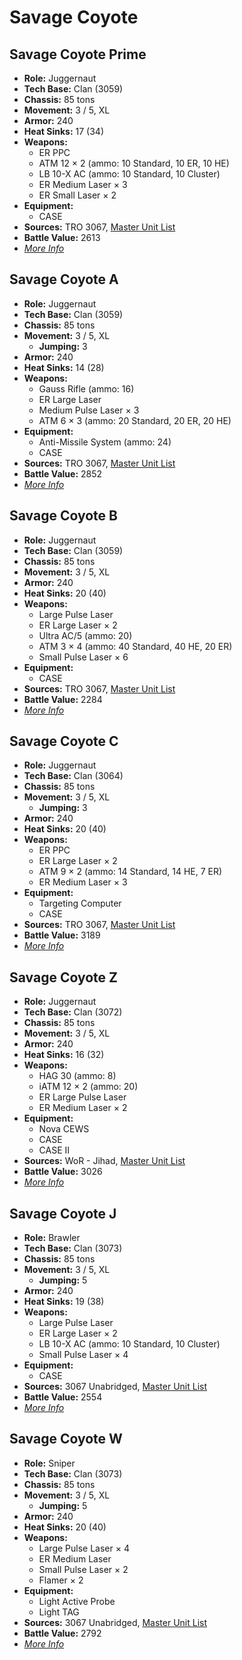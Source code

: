 # Savage Coyote
## Savage Coyote Prime
- **Role:** Juggernaut
- **Tech Base:** Clan (3059)
- **Chassis:** 85 tons
- **Movement:** 3 / 5, XL
- **Armor:** 240
- **Heat Sinks:** 17 (34)
- **Weapons:**
  - ER PPC
  - ATM 12 × 2 (ammo: 10 Standard, 10 ER, 10 HE)
  - LB 10-X AC (ammo: 10 Standard, 10 Cluster)
  - ER Medium Laser × 3
  - ER Small Laser × 2
- **Equipment:**
  - CASE
- **Sources:** TRO 3067, [Master Unit List](http://masterunitlist.info/Unit/Details/4985/savage-coyote-prime)
- **Battle Value:** 2613
- [*More Info*](savage_coyote/savage_coyote_prime.md)

## Savage Coyote A
- **Role:** Juggernaut
- **Tech Base:** Clan (3059)
- **Chassis:** 85 tons
- **Movement:** 3 / 5, XL
  - **Jumping:** 3
- **Armor:** 240
- **Heat Sinks:** 14 (28)
- **Weapons:**
  - Gauss Rifle (ammo: 16)
  - ER Large Laser
  - Medium Pulse Laser × 3
  - ATM 6 × 3 (ammo: 20 Standard, 20 ER, 20 HE)
- **Equipment:**
  - Anti-Missile System (ammo: 24)
  - CASE
- **Sources:** TRO 3067, [Master Unit List](http://masterunitlist.info/Unit/Details/4982/savage-coyote-a)
- **Battle Value:** 2852
- [*More Info*](savage_coyote/savage_coyote_a.md)

## Savage Coyote B
- **Role:** Juggernaut
- **Tech Base:** Clan (3059)
- **Chassis:** 85 tons
- **Movement:** 3 / 5, XL
- **Armor:** 240
- **Heat Sinks:** 20 (40)
- **Weapons:**
  - Large Pulse Laser
  - ER Large Laser × 2
  - Ultra AC/5 (ammo: 20)
  - ATM 3 × 4 (ammo: 40 Standard, 40 HE, 20 ER)
  - Small Pulse Laser × 6
- **Equipment:**
  - CASE
- **Sources:** TRO 3067, [Master Unit List](http://masterunitlist.info/Unit/Details/4983/savage-coyote-b)
- **Battle Value:** 2284
- [*More Info*](savage_coyote/savage_coyote_b.md)

## Savage Coyote C
- **Role:** Juggernaut
- **Tech Base:** Clan (3064)
- **Chassis:** 85 tons
- **Movement:** 3 / 5, XL
  - **Jumping:** 3
- **Armor:** 240
- **Heat Sinks:** 20 (40)
- **Weapons:**
  - ER PPC
  - ER Large Laser × 2
  - ATM 9 × 2 (ammo: 14 Standard, 14 HE, 7 ER)
  - ER Medium Laser × 3
- **Equipment:**
  - Targeting Computer
  - CASE
- **Sources:** TRO 3067, [Master Unit List](http://masterunitlist.info/Unit/Details/4984/savage-coyote-c)
- **Battle Value:** 3189
- [*More Info*](savage_coyote/savage_coyote_c.md)

## Savage Coyote Z
- **Role:** Juggernaut
- **Tech Base:** Clan (3072)
- **Chassis:** 85 tons
- **Movement:** 3 / 5, XL
- **Armor:** 240
- **Heat Sinks:** 16 (32)
- **Weapons:**
  - HAG 30 (ammo: 8)
  - iATM 12 × 2 (ammo: 20)
  - ER Large Pulse Laser
  - ER Medium Laser × 2
- **Equipment:**
  - Nova CEWS
  - CASE
  - CASE II
- **Sources:** WoR - Jihad, [Master Unit List](http://masterunitlist.info/Unit/Details/5831/savage-coyote-z)
- **Battle Value:** 3026
- [*More Info*](savage_coyote/savage_coyote_z.md)

## Savage Coyote J
- **Role:** Brawler
- **Tech Base:** Clan (3073)
- **Chassis:** 85 tons
- **Movement:** 3 / 5, XL
  - **Jumping:** 5
- **Armor:** 240
- **Heat Sinks:** 19 (38)
- **Weapons:**
  - Large Pulse Laser
  - ER Large Laser × 2
  - LB 10-X AC (ammo: 10 Standard, 10 Cluster)
  - Small Pulse Laser × 4
- **Equipment:**
  - CASE
- **Sources:** 3067 Unabridged, [Master Unit List](http://masterunitlist.info/Unit/Details/5705/savage-coyote-j)
- **Battle Value:** 2554
- [*More Info*](savage_coyote/savage_coyote_j.md)

## Savage Coyote W
- **Role:** Sniper
- **Tech Base:** Clan (3073)
- **Chassis:** 85 tons
- **Movement:** 3 / 5, XL
  - **Jumping:** 5
- **Armor:** 240
- **Heat Sinks:** 20 (40)
- **Weapons:**
  - Large Pulse Laser × 4
  - ER Medium Laser
  - Small Pulse Laser × 2
  - Flamer × 2
- **Equipment:**
  - Light Active Probe
  - Light TAG
- **Sources:** 3067 Unabridged, [Master Unit List](http://masterunitlist.info/Unit/Details/5706/savage-coyote-w)
- **Battle Value:** 2792
- [*More Info*](savage_coyote/savage_coyote_w.md)

